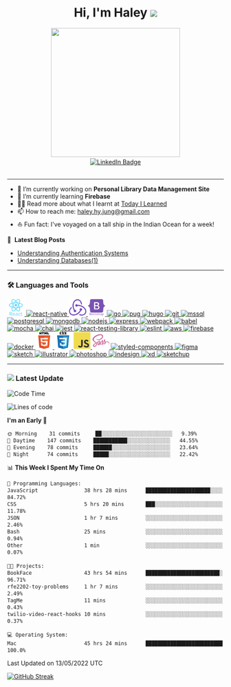 <div id="header" align="center">
  <h1>
    Hi, I'm Haley
    <img src="https://media.giphy.com/media/hvRJCLFzcasrR4ia7z/giphy.gif" width="30px"/>
  </h1>
  <img src="https://user-images.githubusercontent.com/73789849/163858022-12833d90-2177-47b8-9949-9997b4f453ca.PNG" width="300" height="300" />
</div>

<div id="badges" align="center">
  <a href="https://www.linkedin.com/in/junghaley/">
    <img src="https://img.shields.io/badge/LinkedIn-blue?style=for-the-badge&logo=linkedin&logoColor=white" alt="LinkedIn Badge"/>
  </a>
</div>
<div id="badges" align="center">
  <img src="https://komarev.com/ghpvc/?username=haleyjung&style=flat-square&color=blue" alt=""/>
</div>

---

- 🔭 I’m currently working on **Personal Library Data Management Site**
- 🌱 I’m currently learning **Firebase**
- 👨‍💻  Read more about what I learnt at [Today I Learned](https://haleyjung.github.io/)
- 📫 How to reach me: haley.hy.jung@gmail.com
- ⛵ Fun fact: I've voyaged on a tall ship in the Indian Ocean for a week!

📕 &nbsp;**Latest Blog Posts**
- [Understanding Authentication Systems](https://haleyjung.github.io/posts/2022/03/understanding-authentication-systems/)
- [Understanding Databases(1)](https://haleyjung.github.io/posts/2022/03/understanding-databases-1/)

---

<h3 align="left">🛠️ Languages and Tools</h3>
<p align="left"> 
  <a href="https://reactjs.org/" target="_blank"> 
    <img src="https://raw.githubusercontent.com/devicons/devicon/master/icons/react/react-original-wordmark.svg" alt="react" width="40" height="40"/>     </a>
  <a href="https://reactnative.dev/" target="_blank"> 
    <img src="https://cdn.worldvectorlogo.com/logos/react-native-1.svg" alt="react-native" width="40" height="40"/>     
  </a>
  <a href="https://redux.js.org" target="_blank"> <img src="https://raw.githubusercontent.com/devicons/devicon/master/icons/redux/redux-original.svg" alt="redux" width="40" height="40"/> 
  </a>   
  <a href="https://getbootstrap.com" target="_blank"> 
    <img src="https://raw.githubusercontent.com/devicons/devicon/master/icons/bootstrap/bootstrap-plain-wordmark.svg" alt="bootstrap" width="40" height="40"/> 
  </a>  
  <a href="https://go.dev/" target="_blank"> 
    <img src="https://cdn.worldvectorlogo.com/logos/go-8.svg" alt="go" width="40" height="40"/> 
  </a>  
  <a href="https://pugjs.org/api/getting-started.html" target="_blank"> 
    <img src="https://cdn.worldvectorlogo.com/logos/pug.svg" alt="pug" width="40" height="40"/> 
  </a> 
  <a href="https://gohugo.io/" target="_blank"> 
    <img src="https://api.iconify.design/logos-hugo.svg" alt="hugo" width="40" height="40"/> 
  </a>
  <a href="https://git-scm.com/" target="_blank"> 
    <img src="https://www.vectorlogo.zone/logos/git-scm/git-scm-icon.svg" alt="git" width="40" height="40"/> 
  </a> 
  <a href="https://www.mysql.com/" target="_blank"> 
    <img src="https://cdn.worldvectorlogo.com/logos/mysql-6.svg" alt="mssql" width="40" height="40"/> 
  </a> 
  <a href="https://www.postgresql.org/" target="_blank"> 
    <img src="https://cdn.worldvectorlogo.com/logos/postgresql.svg" alt="postgresql" width="40" height="40"/> 
  </a> 
  <a href="https://www.mongodb.com/" target="_blank"> 
    <img src="https://cdn.worldvectorlogo.com/logos/mongodb-icon-1.svg" alt="mongodb" width="40" height="40"/> 
  </a> 
  <a href="https://nodejs.org" target="_blank"> 
    <img src="https://cdn.worldvectorlogo.com/logos/nodejs-icon.svg" alt="nodejs" width="40" height="40"/> 
  </a>
  <a href="https://expressjs.com" target="_blank"> 
    <img src="https://cdn.worldvectorlogo.com/logos/express-109.svg" alt="express" width="60" height="40"/> 
  </a>
  <a href="https://webpack.js.org" target="_blank"> 
    <img src="https://cdn.worldvectorlogo.com/logos/webpack-icon.svg" alt="webpack" width="40" height="40"/> 
  </a> 
  <a href="https://babeljs.io/" target="_blank"> 
    <img src="https://d33wubrfki0l68.cloudfront.net/7a197cfe44548cc1a3f581152af70a3051e11671/78df8/img/babel.svg" alt="babel" width="60" height="40"/> 
  </a>
  <a href="https://mochajs.org/" target="_blank"> 
    <img src="https://cdn.worldvectorlogo.com/logos/mocha-1.svg" alt="mocha" width="40" height="40"/> 
  </a>
  <a href="https://www.chaijs.com/" target="_blank"> 
    <img src="https://cdn.worldvectorlogo.com/logos/chai.svg" alt="chai" width="40" height="40"/> 
  </a>
  <a href="https://jestjs.io/" target="_blank"> 
    <img src="https://iconape.com/wp-content/png_logo_vector/jest-logo.png" alt="jest" width="40" height="40"/> 
  </a>
  <a href="https://testing-library.com/docs/react-testing-library/intro/" target="_blank"> 
    <img src="https://testing-library.com/img/octopus-64x64.png" alt="react-testing-library" width="40" height="40"/> 
  </a>
  <a href="https://eslint.org/" target="_blank"> 
    <img src="https://cdn.worldvectorlogo.com/logos/eslint-1.svg" alt="eslint" width="40" height="40"/> 
  </a>
  <a href="https://aws.amazon.com/" target="_blank"> 
    <img src="https://cdn.worldvectorlogo.com/logos/aws-2.svg" alt="aws" width="40" height="40"/> 
  </a>
  <a href="https://firebase.google.com/" target="_blank"> 
    <img src="https://cdn.worldvectorlogo.com/logos/firebase-1.svg" alt="firebase" width="40" height="40"/> 
  </a> 
  <a href="https://docs.docker.com/" target="_blank"> 
    <img src="https://cdn.worldvectorlogo.com/logos/docker.svg" alt="docker" width="40" height="40"/> 
  </a> 
  <a href="https://www.w3.org/html/" target="_blank"> 
    <img src="https://raw.githubusercontent.com/devicons/devicon/master/icons/html5/html5-original-wordmark.svg" alt="html5" width="40" height="40"/>     </a>  
  <a href="https://www.w3schools.com/css/" target="_blank"> 
    <img src="https://raw.githubusercontent.com/devicons/devicon/master/icons/css3/css3-original-wordmark.svg" alt="css3" width="40" height="40"/> 
  </a> 
  <a href="https://developer.mozilla.org/en-US/docs/Web/JavaScript" target="_blank"> 
    <img src="https://raw.githubusercontent.com/devicons/devicon/master/icons/javascript/javascript-original.svg" alt="javascript" width="40" height="40"/> 
  </a> 
  <a href="https://sass-lang.com" target="_blank"> 
    <img src="https://raw.githubusercontent.com/devicons/devicon/master/icons/sass/sass-original.svg" alt="sass" width="40" height="40"/> 
  </a> 
  <a href="https://styled-components.com/" target="_blank"> 
    <img src="https://cdn.worldvectorlogo.com/logos/styled-components-1.svg" alt="styled-components" width="40" height="40"/> 
  </a> 
  <a href="https://www.figma.com/" target="_blank"> 
    <img src="https://www.vectorlogo.zone/logos/figma/figma-icon.svg" alt="figma" width="40" height="40"/> 
  </a> 
  <a href="https://www.sketch.com/" target="_blank"> 
    <img src="https://cdn.worldvectorlogo.com/logos/sketch-2.svg" alt="sketch" width="40" height="40"/> 
  </a> 
  <a href="https://www.adobe.com/products/illustrator.html" target="_blank"> 
    <img src="https://cdn.worldvectorlogo.com/logos/adobe-illustrator-cc-icon.svg" alt="illustrator" width="40" height="40"/> 
  </a> 
  <a href="https://www.adobe.com/products/photoshop.html" target="_blank"> 
    <img src="https://cdn.worldvectorlogo.com/logos/adobe-photoshop-2.svg" alt="photoshop" width="40" height="40"/> 
  </a> 
  <a href="https://www.adobe.com/products/indesign.html" target="_blank"> 
    <img src="https://cdn.worldvectorlogo.com/logos/adobe-indesign-cc-icon.svg" alt="indesign" width="40" height="40"/> 
  </a>
  <a href="https://www.adobe.com/products/xd.html" target="_blank"> 
    <img src="https://cdn.worldvectorlogo.com/logos/adobe-xd-2.svg" alt="xd" width="40" height="40"/> 
  </a>
  <a href="https://www.sketchup.com/" target="_blank"> 
    <img src="https://cdn.worldvectorlogo.com/logos/sketchup-logo-2020.svg" alt="sketchup" width="40" height="40"/> 
  </a>
</p>

---

<h3> 
  <img src="https://media.giphy.com/media/WUlplcMpOCEmTGBtBW/giphy.gif" width="40px">
  Latest Update
</h3>

<!--START_SECTION:waka-->
![Code Time](http://img.shields.io/badge/Code%20Time-0%20secs-blue)

![Lines of code](https://img.shields.io/badge/From%20Hello%20World%20I%27ve%20Written-206%20Thousand%20lines%20of%20code-blue)

**I'm an Early 🐤** 

```text
🌞 Morning    31 commits     ██░░░░░░░░░░░░░░░░░░░░░░░   9.39% 
🌆 Daytime    147 commits    ███████████░░░░░░░░░░░░░░   44.55% 
🌃 Evening    78 commits     ██████░░░░░░░░░░░░░░░░░░░   23.64% 
🌙 Night      74 commits     █████░░░░░░░░░░░░░░░░░░░░   22.42%

```


📊 **This Week I Spent My Time On** 

```text
💬 Programming Languages: 
JavaScript               38 hrs 28 mins      █████████████████████░░░░   84.72% 
CSS                      5 hrs 20 mins       ███░░░░░░░░░░░░░░░░░░░░░░   11.78% 
JSON                     1 hr 7 mins         ░░░░░░░░░░░░░░░░░░░░░░░░░   2.46% 
Bash                     25 mins             ░░░░░░░░░░░░░░░░░░░░░░░░░   0.94% 
Other                    1 min               ░░░░░░░░░░░░░░░░░░░░░░░░░   0.07%

🐱‍💻 Projects: 
BookFace                 43 hrs 54 mins      ████████████████████████░   96.71% 
rfe2202-toy-problems     1 hr 7 mins         ░░░░░░░░░░░░░░░░░░░░░░░░░   2.49% 
TagMe                    11 mins             ░░░░░░░░░░░░░░░░░░░░░░░░░   0.43% 
twilio-video-react-hooks 10 mins             ░░░░░░░░░░░░░░░░░░░░░░░░░   0.37%

💻 Operating System: 
Mac                      45 hrs 24 mins      █████████████████████████   100.0%

```


 Last Updated on 13/05/2022 UTC
<!--END_SECTION:waka-->

[![GitHub Streak](http://github-readme-streak-stats.herokuapp.com?user=haleyjung&theme=vue)](https://git.io/streak-stats)
